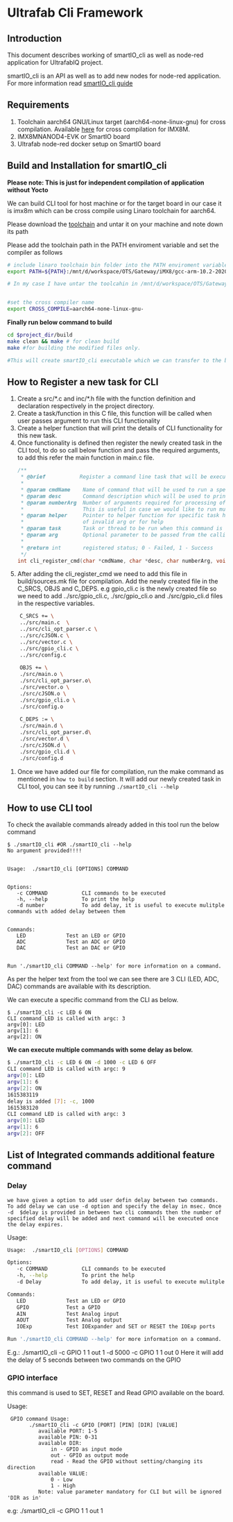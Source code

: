 # Ultrafab Cli Framework

## Introduction
This document describes working of smartIO_cli as well as node-red application for UltrafabIQ project.

smartIO_cli is an API as well as to add new nodes for node-red application.
For more information read [smartIO_cli guide]()

## Requirements
1. Toolchain aarch64 GNU/Linux target (aarch64-none-linux-gnu) for cross compilation. Available [here](https://developer.arm.com/tools-and-software/open-source-software/developer-tools/gnu-toolchain/gnu-a/downloads) for cross compilation for IMX8M.
1. IMX8MNANOD4-EVK or SmartIO board
1. Ultrafab node-red docker setup on SmartIO board

## Build and Installation for smartIO_cli 
**Please note: This is just for independent compilation of application without Yocto**

We can build CLI tool for host machine or for the target board in our case it is imx8m which can be cross compile using Linaro toolchain for aarch64.

Please download the [toolchain](https://developer.arm.com/tools-and-software/open-source-software/developer-tools/gnu-toolchain/gnu-a/downloads) and untar it on your machine and note down its path

Please add the toolchain path in the PATH enviroment variable and set the compiler as follows

```bash
# include linaro toolchain bin folder into the PATH enviroment variable
export PATH=${PATH}:/mnt/d/workspace/OTS/Gateway/iMX8/gcc-arm-10.2-2020.11-x86_64-aarch64-none-linux-gnu/bin

# In my case I have untar the toolcahin in /mnt/d/workspace/OTS/Gateway/iMX8/gcc-arm-10.2-2020.11-x86_64-aarch64-none-linux-gnu folder


#set the cross compiler name
export CROSS_COMPILE=aarch64-none-linux-gnu-

```

**Finally run below command to build**
```bash
cd $project_dir/build
make clean && make # for clean build
make #for building the modified files only.

#This will create smartIO_cli executable which we can transfer to the board and run for board bring up and testing 
```
## How to Register a new task for CLI 
1. Create a src/\*.c and inc/\*.h file with the function definition and declaration respectively in the project directory. 
1. Create a task/function in this C file, this function will be called when user passes argument to run this CLI functionality
1. Create a helper function that will print the details of CLI functionality for this new task. 
1. Once functionality is defined then register the newly created task in the CLI tool, to do so call below function and pass the required arguments, to add this refer the main function in main.c file.
    ```c
    /**
     * @brief           Register a command line task that will be executed by cli
     * 
     * @param cmdName    Name of command that will be used to run a specific task from command line      
     * @param desc       Command description which will be used to print in helper
     * @param numberArg  Number of arguments required for processing of this task. 
     *                   This is useful in case we would like to run multiple commands in single execution
     * @param helper     Pointer to helper function for specific task help print, it will be called in case
     *                   of invalid arg or for help  
     * @param task       Task or thread to be run when this command is executed from command line
     * @param arg        Optional parameter to be passed from the calling of the task
     * 
     * @return int       registered status; 0 - Failed, 1 - Success
     */
    int cli_register_cmd(char *cmdName, char *desc, char numberArg, void *helper, void *task, void *arg );
    ```
1. After adding the cli_register_cmd we need to add this file in build/sources.mk file for compilation. Add the newly created file in the C_SRCS, OBJS and C_DEPS. e.g gpio_cli.c is the newly created file so we need to add ../src/gpio_cli.c, ./src/gpio_cli.o and ./src/gpio_cli.d files in the respective variables.
```bash
    C_SRCS += \
    ../src/main.c  \
    ../src/cli_opt_parser.c \
    ../src/cJSON.c \
    ../src/vector.c \
    ../src/gpio_cli.c \
    ../src/config.c 
    
    OBJS += \
    ./src/main.o \
    ./src/cli_opt_parser.o\
    ./src/vector.o \
    ./src/cJSON.o \
    ./src/gpio_cli.o \
    ./src/config.o 
    
    C_DEPS := \
    ./src/main.d \
    ./src/cli_opt_parser.d\
    ./src/vector.d \
    ./src/cJSON.d \
    ./src/gpio_cli.d \
    ./src/config.d 
```
1. Once we have added our file for compilation, run the make command as mentioned in `how to build` section. It will add our newly created task in CLI tool, you can see it by running `./smartIO_cli --help`



## How to use CLI tool
To check the available commands already added in this tool run the below command 
```
$ ./smartIO_cli #OR ./smartIO_cli --help  
No argument provided!!!!
 
 
Usage:  ./smartIO_cli [OPTIONS] COMMAND

 
Options: 
   -c COMMAND           CLI commands to be executed
   -h, --help           To print the help 
   -d number            To add delay, it is useful to execute mulitple commands with added delay between them
 
 
Commands: 
   LED             Test an LED or GPIO 
   ADC             Test an ADC or GPIO 
   DAC             Test an DAC or GPIO

 
Run './smartIO_cli COMMAND --help' for more information on a command.
```
 
As per the helper text from the tool we can see there are 3 CLI (LED, ADC, DAC) commands are available with its description.

We can execute a specific command from the CLI as below.
```
$ ./smartIO_cli -c LED 6 ON
CLI command LED is called with argc: 3
argv[0]: LED
argv[1]: 6
argv[2]: ON
```

**We can execute multiple commands with some delay as below.**
```bash
$ ./smartIO_cli -c LED 6 ON -d 1000 -c LED 6 OFF
CLI command LED is called with argc: 9
argv[0]: LED
argv[1]: 6
argv[2]: ON
1615383119
delay is added [7]: -c, 1000
1615383120
CLI command LED is called with argc: 3
argv[0]: LED
argv[1]: 6
argv[2]: OFF
```


## List of Integrated commands additional feature command


### Delay
    we have given a option to add user defin delay between two commands. To add delay we can use -d option and specify the delay in msec. Once -d  $delay is provided in between two cli commands then the number of specified delay will be added and next command will be executed once the delay expires.

Usage:

```bash
Usage:  ./smartIO_cli [OPTIONS] COMMAND

Options:
   -c COMMAND           CLI commands to be executed
   -h, --help           To print the help
   -d Delay             To add delay, it is useful to execute mulitple commands

Commands:
   LED             Test an LED or GPIO
   GPIO            Test a GPIO
   AIN             Test Analog input
   AOUT            Test Analog output
   IOExp           Test IOExpander and SET or RESET the IOExp ports

Run './smartIO_cli COMMAND --help' for more information on a command.
```
E.g.:  ./smartIO_cli -c GPIO 1 1 out 1 -d 5000 -c GPIO 1 1 out 0
        Here it will add the delay of 5 seconds between two commands on the GPIO


### GPIO interface

this command is used to SET, RESET and Read GPIO available on the board.

Usage:
```
 GPIO command Usage:
       ./smartIO_cli -c GPIO [PORT] [PIN] [DIR] [VALUE]
          available PORT: 1-5
          available PIN: 0-31
          available DIR:
              in - GPIO as input mode
              out - GPIO as output mode
              read - Read the GPIO without setting/changing its direction
          available VALUE:
              0 - Low
              1 - High
          Note: value parameter mandatory for CLI but will be ignored 'DIR as in'
```

e.g: ./smartIO_cli -c GPIO 1 1 out 1
    